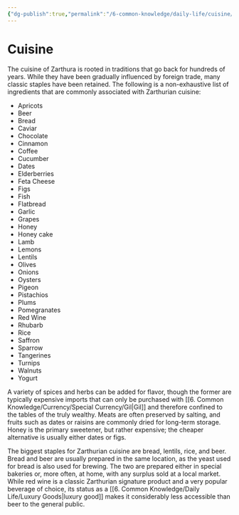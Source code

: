 ```yaml
---
{"dg-publish":true,"permalink":"/6-common-knowledge/daily-life/cuisine/","noteIcon":""}
---
```


# Cuisine

The cuisine of Zarthura is rooted in traditions that go back for hundreds of years. While they have been gradually influenced by foreign trade, many classic staples have been retained. The following is a non-exhaustive list of ingredients that are commonly associated with Zarthurian cuisine:

- Apricots
- Beer
- Bread
- Caviar
- Chocolate
- Cinnamon
- Coffee 
- Cucumber
- Dates 
- Elderberries
- Feta Cheese
- Figs 
- Fish
- Flatbread 
- Garlic
- Grapes 
- Honey 
- Honey cake 
- Lamb
- Lemons
- Lentils 
- Olives 
- Onions
- Oysters
- Pigeon
- Pistachios 
- Plums
- Pomegranates 
- Red Wine
- Rhubarb
- Rice
- Saffron 
- Sparrow
- Tangerines
- Turnips
- Walnuts
- Yogurt

A variety of spices and herbs can be added for flavor, though the former are typically expensive imports that can only be purchased with [[6. Common Knowledge/Currency/Special Currency/Gil\|Gil]] and therefore confined to the tables of the truly wealthy. Meats are often preserved by salting, and fruits such as dates or raisins are commonly dried for long-term storage. Honey is the primary sweetener, but rather expensive; the cheaper alternative is usually either dates or figs. 

The biggest staples for Zarthurian cuisine are bread, lentils, rice, and beer. Bread and beer are usually prepared in the same location, as the yeast used for bread is also used for brewing. The two are prepared either in special bakeries or, more often, at home, with any surplus sold at a local market. While red wine is a classic Zarthurian signature product and a very popular beverage of choice, its status as a [[6. Common Knowledge/Daily Life/Luxury Goods\|luxury good]] makes it considerably less accessible than beer to the general public.  